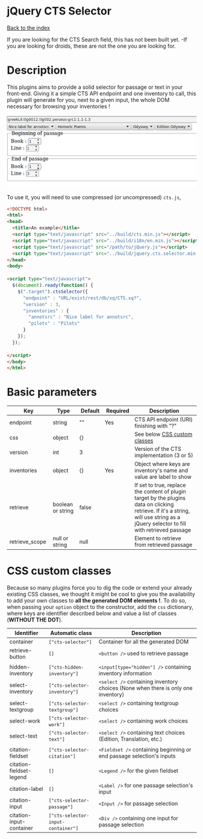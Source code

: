 jQuery CTS Selector
===

[Back to the index](../README.md)

If you are looking for the CTS Search field, this has not been built yet. -If you are looking for droids, these are not the one you are looking for.

# Description

This plugins aims to provide a solid selector for passage or text in your front-end. Giving it a simple CTS API endpoint and one inventory to call, this plugin will generate for you, next to a given input, the whole DOM necessary for browsing your inventories !

![This ain't pretty but you can give it some css love yourself](./img/screenshot.jquery.cts.selector.png)

To use it, you will need to use compressed (or uncompressed) `cts.js`, 

```html
<!DOCTYPE html>
<html>
<head>
  <title>An example</title>
  <script type="text/javascript" src="../build/cts.min.js"></script>
  <script type="text/javascript" src="../build/i18n/en.min.js"></script>
  <script type="text/javascript" src="/path/to/jQuery.js"></script>
  <script type="text/javascript" src="../build/jquery.cts.selector.min.js"></script>
</head>
<body>

<script type="text/javascript">
  $(document).ready(function() {
    $(".target").ctsSelector({
      "endpoint" : "URL/exist/rest/db/xq/CTS.xq?",
      "version" : 3,
      "inventories" : {
        "annotsrc" : "Nice label for annotsrc",
        "pilots" : "Pilots"
      }
    });
  });

</script>
</body>
</html>
```

# Basic parameters

| Key            | Type              | Default | Required | Description
|----------------|-------------------|---------|----------|------------------
| endpoint       | string            |    ""   |    Yes   | CTS API endpoint (URI) finishing with "?"
| css            | object            |    {}   |          | See below [CSS custom classes](#css-custom-classes)
| version        | int               |    3    |          | Version of the CTS implementation (3 or 5)
| inventories    | object            |    {}   |    Yes   | Object where keys are inventory's name and value are label to show
| retrieve       | boolean or string | false   |          | If set to true, replace the content of plugin target by the plugins data on clicking retrieve. If it's a string, will use string as a jQuery selector to fill with retrieved passage
| retrieve_scope | null or string    | null    |          | Element to retrieve from retrieved passage

# CSS custom classes

Because so many plugins force you to dig the code or extend your already existing CSS classes, we thought it might be cool to give you the availability to add your own classes to **all the generated DOM elements !**. To do so, when passing your `option` object to the constructor, add the `css` dictionary, where keys are identifier described below and value a list of classes (**WITHOUT THE DOT**).

|      Identifier          |  Automatic class                   | Description
|--------------------------|------------------------------------|--------------
| container                | `["cts-selector"]`                 | Container for all the generated DOM
| retrieve-button          | `[]`                               | `<button />` used to retrieve passage
|                          |                                    |
| hidden-inventory         | `["cts-hidden-inventory"]`         | `<input[type="hidden"] />` containing inventory information
| select-inventory         | `["cts-selector-inventory"]`       | `<select />` containing inventory choices (None when there is only one inventory)
| select-textgroup         | `["cts-selector-textgroup"]`       | `<select />` containing textgroup choices
| select-work              | `["cts-selector-work"]`            | `<select />` containing work choices
| select-text              | `["cts-selector-text"]`            | `<select />` containing text choices (Edition, Translation, etc.)
|                          |                                    |
| citation-fieldset        | `["cts-selector-citation"]`        | `<Fieldset />` containing beginning or end passage selection's inputs
| citation-fieldset-legend | `[]`                               | `<Legend />` for the given fieldset
| citation-label           | `[]`                               | `<Label />` for one passage selection's input
| citation-input           | `["cts-selector-passage"]`         | `<Input />` for passage selection
| citation-input-container | `["cts-selector-input-container"]` | `<Div />` containing one input for passage selection